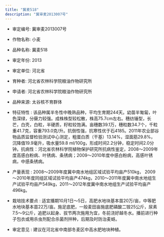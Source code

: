 ```yaml
---
title: "冀麦518"
description: "冀审麦2013007号"
---
```

* 审定编号:  冀审麦2013007号

*  作物名称:  小麦

*  品种名称:  冀麦518

*  审定年份:  2013

*  审定单位:  河北省

* 育种者:  河北省农林科学院粮油作物研究所

*  申请者:  河北省农林科学院粮油作物研究所

*  品种来源:  太谷核不育群体

*  特征特性 : 
该品种属半冬性中晚熟品种，平均生育期244天。幼苗半匍匐，叶色深绿，分蘖力较强。成株株型较松散，株高75.7cm左右。穗纺锤型，长芒，白壳，白粒，半硬质，籽粒较饱满。亩穗数39.1万，穗粒数34.7个，千粒重41.7克，容重793.0克/升。抗倒性强，抗寒性优于石4185。2011年农业部谷物品质监督检验测试中心测定，粗蛋白质（干基）13.14%，湿面筋29.8%，沉降值19.9毫升，吸水量59.8 ml/100g，形成时间2.2分钟，稳定时间2.0分钟。抗病性：河北省农林科学院植物保护研究所抗病性鉴定，2008～2009年度高感白粉病、叶锈病、条锈病；2009～2010年度中感白粉病，高感叶锈病，中感条锈病。
 
*  产量表现 : 
2008～2009年度冀中南水地组区域试验平均亩产510kg， 2009～2010年度同组区域试验平均亩产474kg，2010～2011年度冀中南水地组生产试验平均亩产549kg，2011～2012年度冀中南水地组生产试验平均亩产496kg。

*  栽培技术要点 : 
适宜播期10月1日～5日，高肥水地块基本苗20万/亩，中等肥水地块基本苗22万/亩。施足底肥，一般麦田亩施底肥磷酸二铵25公斤，尿素7.5～9公斤，追肥以起身、拔节两次施用为宜，冬前浇好越冬水。播前进行种子包衣或用杀虫剂配合杀菌剂拌种，后期及时防治麦蚜。

*  审定意见 : 
建议在河北省中南部冬麦区中高水肥地块种植。
